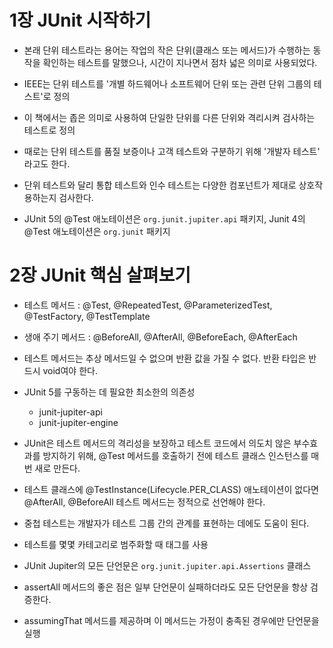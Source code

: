# 1장 JUnit 시작하기
- 본래 단위 테스트라는 용어는 작업의 작은 단위(클래스 또는 메서드)가 수행하는 동작을 확인하는 테스트를 말했으나, 시간이 지나면서 점차 넓은 의미로 사용되었다.
- IEEE는 단위 테스트를 '개별 하드웨어나 소프트웨어 단위 또는 관련 단위 그룹의 테스트'로 정의
- 이 책에서는 좁은 의미로 사용하여 단일한 단위를 다른 단위와 격리시켜 검사하는 테스트로 정의
- 때로는 단위 테스트를 품질 보증이나 고객 테스트와 구분하기 위해 '개발자 테스트' 라고도 한다.
- 단위 테스트와 달리 통합 테스트와 인수 테스트는 다양한 컴포넌트가 제대로 상호작용하는지 검사한다.

- JUnit 5의 @Test 애노테이션은 `org.junit.jupiter.api` 패키지, Junit 4의 @Test 애노테이션은 `org.junit` 패키지

# 2장 JUnit 핵심 살펴보기
- 테스트 메서드 : @Test, @RepeatedTest, @ParameterizedTest, @TestFactory, @TestTemplate
- 생애 주기 메서드 : @BeforeAll, @AfterAll, @BeforeEach, @AfterEach
- 테스트 메서드는 추상 메서드일 수 없으며 반환 값을 가질 수 없다. 반환 타입은 반드시 void여야 한다.
- JUnit 5를 구동하는 데 필요한 최소한의 의존성
	- junit-jupiter-api
	- junit-jupiter-engine
- JUnit은 테스트 메서드의 격리성을 보장하고 테스트 코드에서 의도치 않은 부수효과를 방지하기 위해, @Test 메서드를 호출하기 전에 테스트 클래스 인스턴스를 매번 새로 만든다.
- 테스트 클래스에 @TestInstance(Lifecycle.PER_CLASS) 애노테이션이 없다면 @AfterAll, @BeforeAll 테스트 메서드는 정적으로 선언해야 한다.

- 중첩 테스트는 개발자가 테스트 그룹 간의 관계를 표현하는 데에도 도움이 된다.
- 테스트를 몇몇 카테고리로 범주화할 때 태그를 사용
- JUnit Jupiter의 모든 단언문은 `org.junit.jupiter.api.Assertions` 클래스
- assertAll 메서드의 좋은 점은 일부 단언문이 실패하더라도 모든 단언문을 항상 검증한다.
- assumingThat 메서드를 제공하며 이 메서드는 가정이 충족된 경우에만 단언문을 실행
